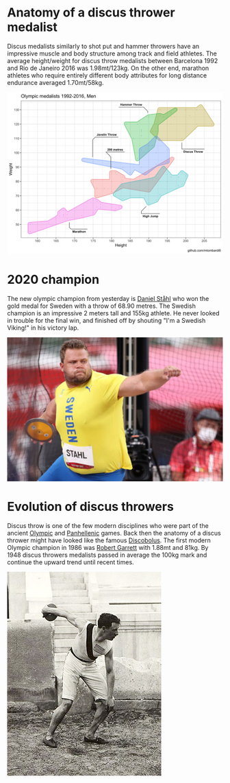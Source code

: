 # Anatomy of a discus thrower medalist

Discus medalists similarly to shot put and hammer throwers have an impressive muscle and body structure among track and field athletes. The average height/weight for discus throw medalists between Barcelona 1992 and Rio de Janeiro 2016 was 1.98mt/123kg. On the other end, marathon athletes who require entirely different body attributes for long distance endurance averaged 1.70mt/58kg.

![](figures/athletics-1.png)


# 2020 champion

The new olympic champion from yesterday is [Daniel Ståhl](https://en.wikipedia.org/wiki/Daniel_St%C3%A5hl) who won the gold medal for Sweden with a throw of 68.90 metres. The Swedish champion is an impressive 2 meters tall and 155kg athlete. He never looked in trouble for the final win, and finished off by shouting "I'm a Swedish Viking!" in his victory lap. 

![](DanielStahl.png)

# Evolution of discus throwers

Discus throw is one of the few modern disciplines who were part of the ancient [Olympic](https://en.wikipedia.org/wiki/Ancient_Olympic_Games) and [Panhellenic](https://en.wikipedia.org/wiki/Panhellenic_Games) games. Back then the anatomy of a discus thrower might have looked like the famous [Discobolus](https://en.wikipedia.org/wiki/Discobolus). The first modern Olympic champion in 1986 was [Robert Garrett](https://en.wikipedia.org/wiki/Robert_Garrett) with 1.88mt and 81kg. By 1948 discus throwers medalists passed in average the 100kg mark and continue the upward trend until recent times.

![](RobertGarrett.png)

